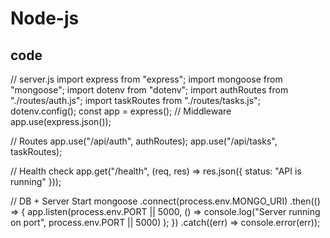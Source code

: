 # Node-js
## code
// server.js
import express from "express";
import mongoose from "mongoose";
import dotenv from "dotenv";
import authRoutes from "./routes/auth.js";
import taskRoutes from "./routes/tasks.js";
dotenv.config();
const app = express();
// Middleware
app.use(express.json());

// Routes
app.use("/api/auth", authRoutes);
app.use("/api/tasks", taskRoutes);

// Health check
app.get("/health", (req, res) => res.json({ status: "API is running" }));

// DB + Server Start
mongoose
  .connect(process.env.MONGO_URI)
  .then(() => {
    app.listen(process.env.PORT || 5000, () =>
      console.log("Server running on port", process.env.PORT || 5000)
    );
  })
  .catch((err) => console.error(err));
